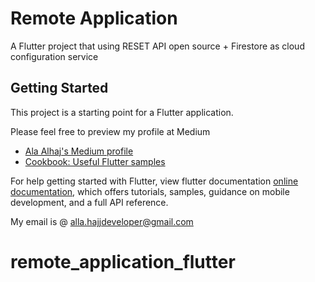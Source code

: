 # Remote Application

A Flutter project that using RESET API open source + Firestore as cloud configuration service

## Getting Started

This project is a starting point for a Flutter application.

Please feel free to preview my profile at Medium

- [Ala Alhaj's Medium profile](https://medium.com/@alla.hajj)
- [Cookbook: Useful Flutter samples](https://flutter.dev/docs/cookbook)

For help getting started with Flutter, view flutter documentation
[online documentation](https://flutter.dev/docs), which offers tutorials,
samples, guidance on mobile development, and a full API reference.

My email is @ alla.hajjdeveloper@gmail.com
# remote_application_flutter

